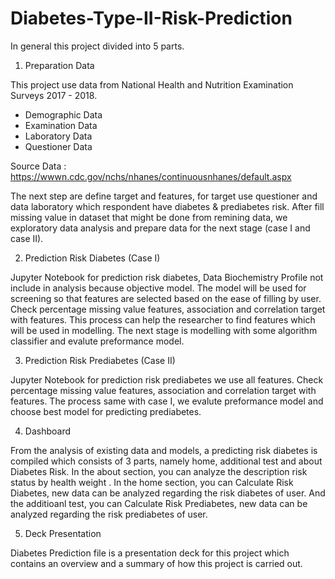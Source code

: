 # Diabetes-Type-II-Risk-Prediction

In general this project divided into 5 parts.

1. Preparation Data

This project use data from National Health and Nutrition Examination Surveys 2017 - 2018.
   - Demographic Data
   - Examination Data
   - Laboratory Data
   - Questioner Data
   
   Source Data : https://wwwn.cdc.gov/nchs/nhanes/continuousnhanes/default.aspx
   
The next step are define target and features, for target use questioner and data laboratory which respondent have  diabetes & prediabetes risk. After fill missing value in dataset that might be done from remining data, we exploratory data analysis and prepare data for the next stage (case I and case II).
   
2. Prediction Risk Diabetes (Case I)

  Jupyter Notebook for prediction risk diabetes, Data Biochemistry Profile not include in analysis because objective model. The model will be used for screening so that features are selected based on the ease of filling by user. Check percentage missing value features, association and correlation target with features. This process can help the researcher to find features which will be used in modelling. The next stage is modelling with some algorithm classifier and evalute preformance model.

3. Prediction Risk Prediabetes (Case II)

  Jupyter Notebook for prediction risk prediabetes we use all features. Check percentage missing value features, association and correlation target with features. The process same with case I, we evalute preformance model and choose best model for predicting prediabetes.

4. Dashboard

  From the analysis of existing data and models, a predicting risk diabetes is compiled which consists of 3 parts, namely home, additional test and about Diabetes Risk. In the about section, you can analyze the description risk status by health weight . In the home section, you can Calculate Risk Diabetes, new data can be analyzed regarding the risk diabetes of user. And the additioanl test, you can Calculate Risk Prediabetes, new data can be analyzed regarding the risk prediabetes of user.

5. Deck Presentation

  Diabetes Prediction file is a presentation deck for this project which contains an overview and a summary of how this project is carried out.
